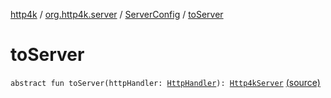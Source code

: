 [http4k](../../index.md) / [org.http4k.server](../index.md) / [ServerConfig](index.md) / [toServer](./to-server.md)

# toServer

`abstract fun toServer(httpHandler: `[`HttpHandler`](../../org.http4k.core/-http-handler.md)`): `[`Http4kServer`](../-http4k-server/index.md) [(source)](https://github.com/http4k/http4k/blob/master/http4k-core/src/main/kotlin/org/http4k/server/http4kServer.kt#L23)